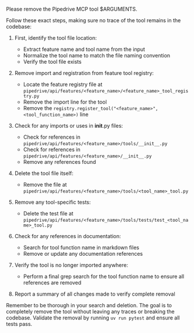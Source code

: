 Please remove the Pipedrive MCP tool $ARGUMENTS.

Follow these exact steps, making sure no trace of the tool remains in the codebase:

1. First, identify the tool file location:
   - Extract feature name and tool name from the input
   - Normalize the tool name to match the file naming convention
   - Verify the tool file exists

2. Remove import and registration from feature tool registry:
   - Locate the feature registry file at `pipedrive/api/features/<feature_name>/<feature_name>_tool_registry.py`
   - Remove the import line for the tool
   - Remove the `registry.register_tool("<feature_name>", <tool_function_name>)` line

3. Check for any imports or uses in __init__.py files:
   - Check for references in `pipedrive/api/features/<feature_name>/tools/__init__.py`
   - Check for references in `pipedrive/api/features/<feature_name>/__init__.py`
   - Remove any references found

4. Delete the tool file itself:
   - Remove the file at `pipedrive/api/features/<feature_name>/tools/<tool_name>_tool.py`

5. Remove any tool-specific tests:
   - Delete the test file at `pipedrive/api/features/<feature_name>/tools/tests/test_<tool_name>_tool.py`

6. Check for any references in documentation:
   - Search for tool function name in markdown files
   - Remove or update any documentation references

7. Verify the tool is no longer imported anywhere:
   - Perform a final grep search for the tool function name to ensure all references are removed

8. Report a summary of all changes made to verify complete removal

Remember to be thorough in your search and deletion. The goal is to completely remove the tool without leaving any traces or breaking the codebase.
Validate the removal by running `uv run pytest` and ensure all tests pass.